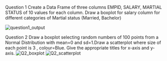 Question 1
Create a Data Frame of three columns EMPID, SALARY, MARTIAL STATUS of 10 values for each column. Draw a boxplot for salary column for different categories of Martial status (Married, Bachelor)

![question1_output](https://user-images.githubusercontent.com/53899365/97420468-5b40d700-1931-11eb-9bbc-6c05f812fe99.png)



Question 2
Draw a boxplot selecting random numbers of 100 points from a Normal Distribution with mean=0 and sd=1.Draw a scatterplot where size of each point is 3 , colour=Blue. Give the appropriate titles for x-axis and y-axis.
![Q2_boxplot](https://user-images.githubusercontent.com/53899365/97420902-e4580e00-1931-11eb-8d8a-557a4f5c508f.png)
![Q2_scatterplot](https://user-images.githubusercontent.com/53899365/97420910-e5893b00-1931-11eb-80d3-ac643c86f7c2.png)

